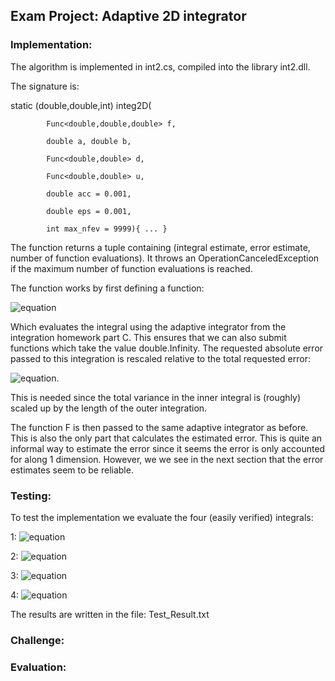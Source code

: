 ## Exam Project: Adaptive 2D integrator

### Implementation:

The algorithm is implemented in int2.cs, compiled into the library int2.dll.

The signature is:


static (double,double,int) integ2D(

			Func<double,double,double> f,

			double a, double b,

			Func<double,double> d,

			Func<double,double> u,

			double acc = 0.001,

			double eps = 0.001,

			int max_nfev = 9999){ ... }

The function returns a tuple containing (integral estimate, error estimate, number of function evaluations).
It throws an OperationCanceledException if the maximum number of function evaluations is reached.

The function works by first defining a function:

![equation](https://latex.codecogs.com/svg.image?&space;F(x)=\int_{d(x)}^{u(x)}f(x,y)dy)

Which evaluates the integral using the adaptive integrator from the integration homework part C.
This ensures that we can also submit functions which take the value double.Infinity.
The requested absolute error passed to this integration is rescaled relative to the total requested error: 

![equation](https://latex.codecogs.com/svg.image?\delta\to\delta/\sqrt{b-a}).

This is needed since the total variance in the inner integral is (roughly) scaled up by the length of the outer integration.

The function F is then passed to the same adaptive integrator as before. This is also the only part that calculates the estimated error. This is quite an informal way to estimate the error since it seems the error is only accounted for along 1 dimension. However, we we see in the next section that the error estimates seem to be reliable.

### Testing:

To test the implementation we evaluate the four (easily verified) integrals:

1:
![equation](https://latex.codecogs.com/svg.image?\int_{-1}^{1}\int_{-\sqrt{1-x^2}}^{\sqrt{1-x^2}}\sqrt{1-x^2-y^2}dy&space;dx=\frac{2\pi}{3})

2:
![equation](https://latex.codecogs.com/svg.image?\int_{1}^{3}\int_{0}^{\frac{\pi}{x}}\sin(xy)dydx=2\ln3&space;)

3:
![equation](https://latex.codecogs.com/svg.image?\int_{-\infty}^{\infty}\int_{1}^{\frac{1}{x^2}}\frac{e^{-x^2}}{y^2}dydx=\sqrt{\pi})

4:
![equation](https://latex.codecogs.com/svg.image?\int_{-\infty}^{\infty}\int_{-\infty}^{\infty}e^{-(x^2&plus;y^2)}dydx=\pi)

The results are written in the file: Test\_Result.txt

### Challenge:

### Evaluation:


